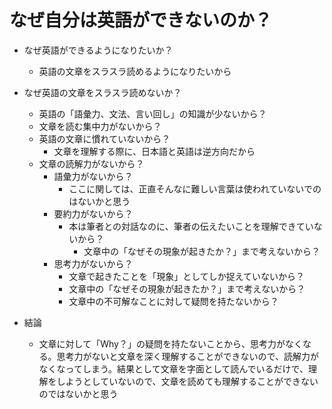 # なぜ自分は英語ができないのか？

- なぜ英語ができるようになりたいか？
  - 英語の文章をスラスラ読めるようになりたいから

- なぜ英語の文章をスラスラ読めないか？
  - 英語の「語彙力、文法、言い回し」の知識が少ないから？
  - 文章を読む集中力がないから？
  - 英語の文章に慣れていないから？
    - 文章を理解する際に、日本語と英語は逆方向だから
  - 文章の読解力がないから？
    - 語彙力がないから？
      - ここに関しては、正直そんなに難しい言葉は使われていないでのはないかと思う
    - 要約力がないから？
      - 本は筆者との対話なのに、筆者の伝えたいことを理解できていないから？
        - 文章中の「なぜその現象が起きたか？」まで考えないから？
    - 思考力がないから？
      - 文章で起きたことを「現象」としてしか捉えていないから？
      - 文章中の「なぜその現象が起きたか？」まで考えないから？
      - 文章中の不可解なことに対して疑問を持たないから？

- 結論
  - 文章に対して「Why？」の疑問を持たないことから、思考力がなくなる。思考力がないと文章を深く理解することができないので、読解力がなくなってしまう。結果として文章を字面として読んでいるだけで、理解をしようとしていないので、文章を読めても理解することができないのではないかと思う
